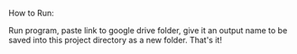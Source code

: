 How to Run:

Run program, paste link to google drive folder, 
give it an output name to be saved into this project directory as a new folder.
That's it!
